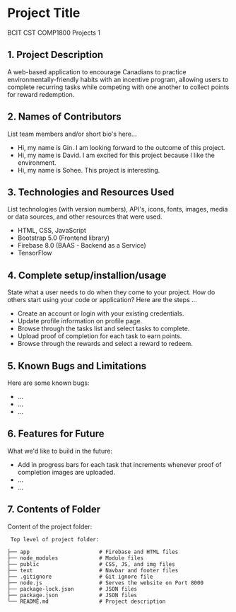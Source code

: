 # Project Title
BCIT CST COMP1800 Projects 1

## 1. Project Description
A web-based application to encourage Canadians to practice environmentally-friendly habits with an incentive program, allowing users to complete recurring tasks while competing with one another to collect points for reward redemption.

## 2. Names of Contributors
List team members and/or short bio's here... 
* Hi, my name is Gin. I am looking forward to the outcome of this project.
* Hi, my name is David. I am excited for this project because I like the environment.
* Hi, my name is Sohee. This project is interesting.
	
## 3. Technologies and Resources Used
List technologies (with version numbers), API's, icons, fonts, images, media or data sources, and other resources that were used.
* HTML, CSS, JavaScript
* Bootstrap 5.0 (Frontend library)
* Firebase 8.0 (BAAS - Backend as a Service)
* TensorFlow 

## 4. Complete setup/installion/usage
State what a user needs to do when they come to your project.  How do others start using your code or application?
Here are the steps ...
* Create an account or login with your existing credentials.
* Update profile information on profile page.
* Browse through the tasks list and select tasks to complete.
* Upload proof of completion for each task to earn points.
* Browse through the rewards and select a reward to redeem.

## 5. Known Bugs and Limitations
Here are some known bugs:
* ...
* ...
* ...

## 6. Features for Future
What we'd like to build in the future:
* Add in progress bars for each task that increments whenever proof of completion images are uploaded.
* ...
* ...
	
## 7. Contents of Folder
Content of the project folder:

```
 Top level of project folder:

├── app                      # Firebase and HTML files
├── node_modules             # Module files
├── public                   # CSS, JS, and img files
├── text                     # Navbar and footer files
├── .gitignore               # Git ignore file
├── node.js                  # Serves the website on Port 8000
├── package-lock.json        # JSON files
├── package.json             # JSON files
└── README.md                # Project description

```


